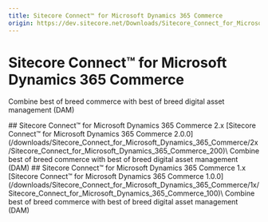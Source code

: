 ```yaml
---
title: Sitecore Connect™ for Microsoft Dynamics 365 Commerce
origin: https://dev.sitecore.net/Downloads/Sitecore_Connect_for_Microsoft_Dynamics_365_Commerce.aspx
---
```


# Sitecore Connect™ for Microsoft Dynamics 365 Commerce

Combine best of breed commerce with best of breed digital asset management (DAM)

<Card variant='outlineRaised' px={0} mb={8}>
<CardHeader>
## Sitecore Connect™ for Microsoft Dynamics 365 Commerce 2.x
</CardHeader>
<CardBody>
[Sitecore Connect™ for Microsoft Dynamics 365 Commerce 2.0.0](/downloads/Sitecore_Connect_for_Microsoft_Dynamics_365_Commerce/2x/Sitecore_Connect_for_Microsoft_Dynamics_365_Commerce_200)\
Combine best of breed commerce with best of breed digital asset management (DAM)


</CardBody>          
</Card>
<Card variant='outlineRaised' px={0} mb={8}>
<CardHeader>
## Sitecore Connect™ for Microsoft Dynamics 365 Commerce 1.x
</CardHeader>
<CardBody>
[Sitecore Connect™ for Microsoft Dynamics 365 Commerce 1.0.0](/downloads/Sitecore_Connect_for_Microsoft_Dynamics_365_Commerce/1x/Sitecore_Connect_for_Microsoft_Dynamics_365_Commerce_100)\
Combine best of breed commerce with best of breed digital asset management (DAM)


</CardBody>          
</Card>